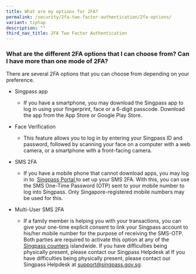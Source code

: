 ```yaml
---
title: What are my options for 2FA?
permalink: /security/2fa-two-factor-authentication/2fa-options/
variant: tiptap
description: ""
third_nav_title: 2FA Two Factor Authentication
---
```

<h3>What are the different 2FA options that I can choose from? Can I have more than one mode of 2FA?</h3>
<p>There are several 2FA options that you can choose from depending on your
preference.
<br>
</p>
<ul data-tight="true" class="tight">
<li>
<p>Singpass app</p>
<ul data-tight="true" class="tight">
<li>
<p>If you have a smartphone, you may download the Singpass app to log in
using your fingerprint, face or a 6-digit passcode. Download the app from
the App Store or Google Play Store.</p>
</li>
</ul>
</li>
<li>
<p>Face Verification</p>
<ul data-tight="true" class="tight">
<li>
<p>This feature allows you to log in by entering your Singpass ID and password,
followed by scanning your face on a computer with a web camera, or a smartphone
with a front-facing camera.</p>
</li>
</ul>
</li>
<li>
<p>SMS 2FA</p>
<ul data-tight="true" class="tight">
<li>
<p>If you have a mobile phone that cannot download apps, you may log in to&nbsp;
<a href="https://go.gov.sg/singpass-login" rel="noopener" target="_blank"><u>Singpass Portal</u>
</a>to set up your SMS 2FA. With this, you can use the SMS One-Time Password
(OTP) sent to your mobile number to log into Singpass. Only Singapore-registered
mobile numbers may be used for this.</p>
</li>
</ul>
</li>
<li>
<p>Multi-User SMS 2FA</p>
<ul data-tight="true" class="tight">
<li>
<p>If a family member is helping you with your transactions, you can give
your one-time explicit consent to link your Singpass account to his/her
mobile number for the purpose of receiving the SMS-OTP. Both parties are
required to activate this option at any of the <a href="http://go.gov.sg/singpass-counters" rel="noopener" target="_blank"><u>Singpass counters</u></a> islandwide.
If you have difficulties being physically present, please contact our Singpass
Helpdesk at If you have difficulties being physically present, please contact
our Singpass Helpdesk at <a href="https://go.gov.sg/singpass-login" rel="noopener noreferrer nofollow" target="_blank"><u>support@singpass.gov.sg</u></a>.</p>
</li>
</ul>
</li>
</ul>
<p></p>